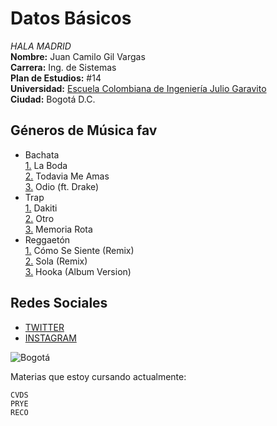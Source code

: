 # Datos Básicos

*HALA MADRID*\
**Nombre:** Juan Camilo Gil Vargas\
**Carrera:** Ing. de Sistemas\
**Plan de Estudios:** #14\
**Universidad:** [Escuela Colombiana de Ingeniería Julio Garavito](https://www.escuelaing.edu.co/es/)\
**Ciudad:** Bogotá D.C.

## Géneros de Música fav
+ Bachata\
[1.](https://open.spotify.com/track/2jQeX1fMZo5z82w3BviN5x) La Boda\
[2.](https://open.spotify.com/track/15bztiDqZqf2jE0fbmzYN9) Todavia Me Amas\
[3.](https://open.spotify.com/track/1iLv1ieT9BZ3qsti9yTCnG) Odio (ft. Drake)
+ Trap\
[1.](https://open.spotify.com/track/47EiUVwUp4C9fGccaPuUCS) Dakiti\
[2.](https://open.spotify.com/track/0wbBmZD9hESdXbW9AejGTN) Otro\
[3.](https://open.spotify.com/track/4etV43Qb0OBbMcxiLDVwSo) Memoria Rota
+ Reggaetón\
[1.](https://open.spotify.com/track/2tFwfmceQa1Y6nRPhYbEtC) Cómo Se Siente (Remix)\
[2.](https://open.spotify.com/track/5q2JbCNi4FcnglgPfxcV65) Sola (Remix)\
[3.](https://open.spotify.com/track/0BenZn1xELuxhb7Pjwyjxv) Hooka (Album Version)

## Redes Sociales
* [TWITTER](https://twitter.com/J_C_G_V)
* [INSTAGRAM](https://www.instagram.com/juanca_gv/)

![Bogotá][1]

[1]: https://encrypted-tbn0.gstatic.com/images?q=tbn:ANd9GcQupsanYoOPe2bY0O1_IYccca2uADevlbSocg&usqp=CAU "Instagram:@luisdaphotograph"

Materias que estoy cursando actualmente:

    CVDS
    PRYE
    RECO
